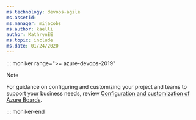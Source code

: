 ```yaml
---
ms.technology: devops-agile
ms.assetid: 
ms.manager: mijacobs
ms.author: kaelli
author: KathrynEE
ms.topic: include
ms.date: 01/24/2020
---
```


::: moniker range=">= azure-devops-2019"

> [!NOTE]   
> For guidance on configuring and customizing your project and teams to support your business needs, review [Configuration and customization of Azure Boards](/azure/devops/boards/configure-customize.md).  

::: moniker-end